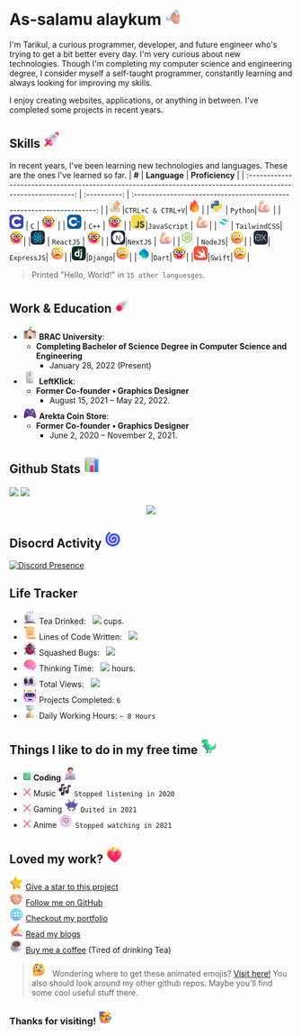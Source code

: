 # As-salamu alaykum <img src="assets/images/Waving Hand Medium-Light Skin Tone.png" width="29px">

I'm Tarikul, a curious programmer, developer, and future engineer who's trying to get a bit better every day. I'm very curious about new technologies. Though I'm completing my computer science and engineering degree, I consider myself a self-taught programmer, constantly learning and always looking for improving my skills.

I enjoy creating websites, applications, or anything in between. I've completed some projects in recent years.

## Skills <img src="assets/images/Rocket.png" width="30">

In recent years, I've been learning new technologies and languages. These are the ones I've learned so far.
| **#** | **Language** | **Proficiency** |
| :------------------------------------------------------------------------------------------------------------: | :----------: | :-------------------------------------------------------------------: |
|<img src="assets/icons/StackOverflow.svg" width="25">|`CTRL+C & CTRL+V`|<img src="assets/images/Fire.png" alt="Mastery" width="25">|
|<a href="https://www.python.org/"><img src="assets/icons/Python.svg" width="25"></a> | `Python`|<img src="assets/images/Flexed Biceps Light Skin Tone.png" alt="Advance" width="25"> |
| <a href="https://en.wikipedia.org/wiki/C_(programming_language)"><img src="assets/icons/C.svg" width="25"></a> | `C` | <img src="assets/images/Nerd Face.png" alt="Intermediate" width="25"> |
| <a href="https://en.wikipedia.org/wiki/C%2B%2B"><img src="assets/icons/CPP.svg" width="25"></a> | `C++` | <img src="assets/images/Nerd Face.png" alt="Intermediate" width="25"> |
|<a href="https://www.javascript.com/"><img src="assets/icons/JavaScript.svg" width="25"></a>|`JavaScript` | <img src="assets/images/Flexed Biceps Light Skin Tone.png" alt="Advance" width="25">|
|<a href="https://tailwindcss.com/"><img src="assets/icons/TailwindCSS.svg" width="25"></a>| `TailwindCSS`| <img src="assets/images/Nerd Face.png" alt="Intermediate" width="25">|
|<a href="https://reactjs.org/"><img src="assets/icons/React.svg" width="25"></a> | `ReactJS` | <img src="assets/images/Nerd Face.png" alt="Intermediate" width="25">|
| <a href="https://nextjs.org/"><img src="assets/icons/NextJS.svg" width="25"></a>|`NextJS` | <img src="assets/images/Flexed Biceps Light Skin Tone.png" alt="Advance" width="25">|
|<a href="https://nodejs.org/"><img src="assets/icons/NodeJS.svg" width="25"></a> | `NodeJS`| <img src="assets/images/Confused Face.png" alt="Beginner" width="25">|
| <a href="https://expressjs.com/"><img src="assets/icons/ExpressJS.svg" width="25"></a>| `ExpressJS`| <img src="assets/images/Confused Face.png" alt="Beginner" width="25">|
|<a href="https://www.djangoproject.com/"><img src="assets/icons/Django.svg" width="25"></a>|`Django`|<img src="assets/images/Confused Face.png" alt="Beginner" width="25">|
|<a href="https://dart.dev/"><img src="assets/icons/Dart-Light.svg" width="25"></a>|`Dart`|<img src="assets/images/Nerd Face.png" alt="Beginner" width="25">|
|<a href="https://dart.dev/"><img src="assets/icons/Swift.svg" width="25"></a>|`Swift`|<img src="assets/images/Confused Face.png" alt="Beginner" width="25">|


> Printed "Hello, World!" in `15 other languesges`.

## Work & Education <img src="assets/images/Comet.png" width="30">

- <img src="assets/images/School.png" width="25"> **BRAC University**:
  - **Completing Bachelor of Science Degree in Computer Science and Engineering**
    - January 28, 2022 (Present)
- <img src="assets/images/Computer Mouse.png" width="25"> **LeftKlick**:
  - **Former Co-founder • Graphics Designer**
    - August 15, 2021 – May 22, 2022.
- <img src="assets/images/Video Game.png" width="25"> **Arekta Coin Store**:
  - **Former Co-founder • Graphics Designer**
    - June 2, 2020 – November 2, 2021.

## Github Stats <img src="assets/images/Bar Chart.png" width="30">

<nobr><img align="center" src="https://github-readme-stats.vercel.app/api?username=Tarikul-Islam-Anik&show_icons=true&line_height=27&count_private=true&title_color=43ffaf&text_color=e5f7ef&icon_color=43ffaf&bg_color=262a33&hide_border=true" />
<img align="center" src="https://github-readme-stats.vercel.app/api/top-langs/?username=Tarikul-Islam-Anik&title_color=43ffaf&text_color=e5f7ef&icon_color=526777&hide_border=true&bg_color=262a33&langs_count=3" />
</nobr>

<p align="center"><img align="center" src="https://github-readme-streak-stats.herokuapp.com?user=tarikul-Islam-anik&hide_border=true&background=262A33&ring=43FFAF&fire=43FFAF&currStreakNum=E5F7EF&sideLabels=E5F7EF&dates=526777&currStreakLabel=E5F7EF&sideNums=43FFAF" /></p>

## Disocrd Activity <img src="assets/images/Cyclone.png" width="30">

[![Discord Presence](https://lanyard.cnrad.dev/api/430616499674284033?bg=262a33)](https://discord.com/users/430616499674284033)

## Life Tracker

- <img src="assets/images/Teacup Without Handle.png" width="25"> Tea Drinked: &nbsp; <img src="https://my-github-tracker.vercel.app/tea"/> cups.
- <img src="assets/images/Scroll.png" width="25"> Lines of Code Written: &nbsp; <img src="https://my-github-tracker.vercel.app/code"/>
- <img src="assets/images/Lady Beetle.png" width="25"> Squashed Bugs: &nbsp; <img src="https://my-github-tracker.vercel.app/debug"/>
- <img src="assets/images/Brain.png" width="25"> Thinking Time: &nbsp; <img src="https://my-github-tracker.vercel.app/thinking"/> hours.
- <img src="assets/images/Eyes.png" width="25"> Total Views: &nbsp; <img src="https://hits.sh/github.com/Tarikul-Islam-Anik.svg?label=%E3%85%A4&color=ffffff&labelColor=ffffff&logo=https%3A%2F%2Foxyzen.me%2F"/>
- <img src="assets/images/Robot.png" width="25"> Projects Completed: `6`
- <img src="assets/images/Hourglass Done.png" width="25"> Daily Working Hours: `~ 8 Hours`

## Things I like to do in my free time <img src="assets/images/T-Rex.png" width="30">

- <img src="assets/images/Check Mark Button.png" width="15"> **Coding** <img src="assets/images/Man Technologist Light Skin Tone.png" width="25">
- <img src="assets/images/Cross Mark.png" width="15"> Music <img src="assets/images/Musical Notes.png" width="25"> `Stopped listening in 2020`
- <img src="assets/images/Cross Mark.png" width="15"> Gaming <img src="assets/images/Alien Monster.png" width="25"> `Quited in 2021`
- <img src="assets/images/Cross Mark.png" width="15"> Anime <img src="assets/images/Fish Cake with Swirl.png" width="25"> `Stopped watching in 2021`

## Loved my work? <img src="assets/images/Heart on Fire.png" width="30">

<img src="assets/images/Star.png" width="25"/>&nbsp;[Give a star to this project](https://github.com/Tarikul-Islam-Anik/tarikul-islam-anik) <br/>
<img src="assets/images/Folded Hands Light Skin Tone.png" width="25"/>&nbsp;[Follow me on GitHub](https://github.com/Tarikul-Islam-Anik)<br/>
<img src="assets/images/Globe with Meridians.png" width="25"/>&nbsp;[Checkout my portfolio](https://oxyzen.vercel.app/)<br/>
<img src="assets/images/Writing Hand Light Skin Tone.png" width="25"/>&nbsp;[Read my blogs](https://oxyzen.vercel.app/blog)<br/>
<img src="assets/images/Hot Beverage.png" width="25"> [Buy me a coffee](https://ko-fi.com/oxyzen) (Tired of drinking Tea)

> <img src="assets/images/Thinking Face.png" width="25"/> &nbsp; Wondering where to get these animated emojis?
> [Visit here!](https://github.com/Tarikul-Islam-Anik/Microsoft-Teams-Animated-Emojis) You also should look around my other github repos. Maybe you'll find some cool useful stuff there.

### Thanks for visiting!&nbsp;<img src="assets/images/Partying Face.png" width="25">
